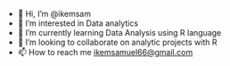 - 👋 Hi, I’m @ikemsam
- 👀 I’m interested in Data analytics
- 🌱 I’m currently learning Data Analysis using R language 
- 💞️ I’m looking to collaborate on analytic projects with R
- 📫 How to reach me ikemsamuel66@gmail.com

<!---
ikemsam/ikemsam is a ✨ special ✨ repository because its `README.md` (this file) appears on your GitHub profile.
You can click the Preview link to take a look at your changes.
--->
